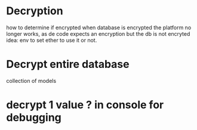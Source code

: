 # Decryption
how to determine if encrypted
when database is encrypted the platform no longer works, as de code expects an encryption but the db is not encryted
idea: env to set ether to use it or not.

# Decrypt entire database
collection of models

# decrypt 1 value ? in console for debugging
